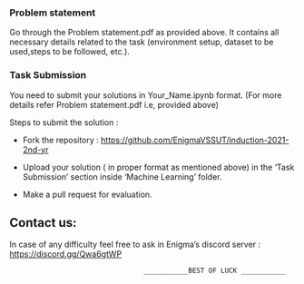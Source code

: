 ### Problem statement
Go through the Problem statement.pdf as provided above. It contains all necessary details related to the task (environment setup, dataset to be used,steps to be followed, etc.).


### Task Submission
You need to submit your solutions in  Your_Name.ipynb format. (For more details refer Problem statement.pdf i.e, provided above)

Steps to submit the solution : 
* Fork the repository : <a href="https://github.com/EnigmaVSSUT/induction-2021-2nd-yr">https://github.com/EnigmaVSSUT/induction-2021-2nd-yr</a>

* Upload your solution ( in proper format as mentioned above) in the ‘Task Submission’ section inside ‘Machine Learning’ folder.

* Make a pull request for evaluation.

## Contact us:
In case of any difficulty feel free to ask in Enigma’s discord server : <a href="https://discord.gg/Qwa6gtWP">https://discord.gg/Qwa6gtWP</a>


                                     ___________BEST OF LUCK ___________
